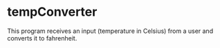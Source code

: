 # tempConverter

This program receives an input (temperature in Celsius) from a user and converts it to fahrenheit. 
 
